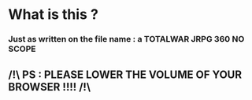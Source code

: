 # What is this ?
### Just as written on the file name : a TOTALWAR JRPG 360 NO SCOPE

## /!\ PS : PLEASE LOWER THE VOLUME OF YOUR BROWSER !!!! /!\